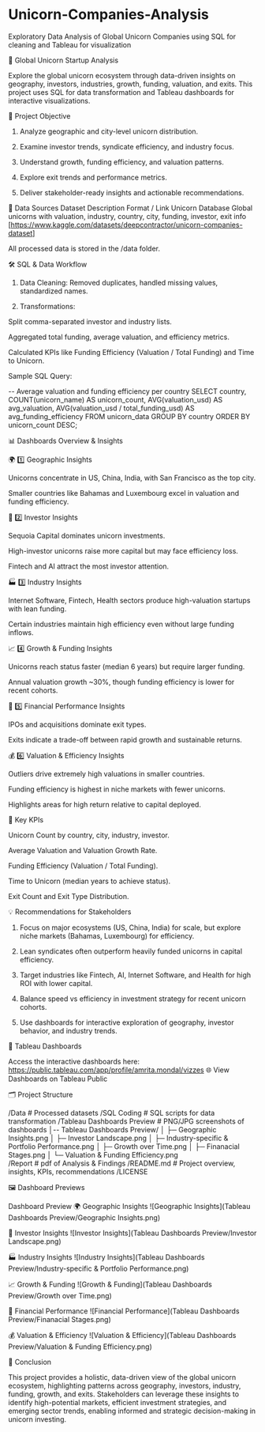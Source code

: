 # Unicorn-Companies-Analysis
Exploratory Data Analysis of Global Unicorn Companies using SQL for cleaning and Tableau for visualization


🦄 Global Unicorn Startup Analysis

Explore the global unicorn ecosystem through data-driven insights on geography, investors, industries, growth, funding, valuation, and exits. This project uses SQL for data transformation and Tableau dashboards for interactive visualizations.

🎯 Project Objective

1. Analyze geographic and city-level unicorn distribution.

2. Examine investor trends, syndicate efficiency, and industry focus.

3. Understand growth, funding efficiency, and valuation patterns.

4. Explore exit trends and performance metrics.

5. Deliver stakeholder-ready insights and actionable recommendations.

📂 Data Sources
Dataset	Description	Format / Link
Unicorn Database	Global unicorns with valuation, industry, country, city, funding, investor, exit info	[https://www.kaggle.com/datasets/deepcontractor/unicorn-companies-dataset]

All processed data is stored in the /data folder.

🛠️ SQL & Data Workflow

1. Data Cleaning: Removed duplicates, handled missing values, standardized names.

2. Transformations:

Split comma-separated investor and industry lists.

Aggregated total funding, average valuation, and efficiency metrics.

Calculated KPIs like Funding Efficiency (Valuation / Total Funding) and Time to Unicorn.

Sample SQL Query:

-- Average valuation and funding efficiency per country
SELECT 
    country,
    COUNT(unicorn_name) AS unicorn_count,
    AVG(valuation_usd) AS avg_valuation,
    AVG(valuation_usd / total_funding_usd) AS avg_funding_efficiency
FROM unicorn_data
GROUP BY country
ORDER BY unicorn_count DESC;

📊 Dashboards Overview & Insights

🌍 1️⃣ Geographic Insights

Unicorns concentrate in US, China, India, with San Francisco as the top city.

Smaller countries like Bahamas and Luxembourg excel in valuation and funding efficiency.

💼 2️⃣ Investor Insights

Sequoia Capital dominates unicorn investments.

High-investor unicorns raise more capital but may face efficiency loss.

Fintech and AI attract the most investor attention.

🏭 3️⃣ Industry Insights

Internet Software, Fintech, Health sectors produce high-valuation startups with lean funding.

Certain industries maintain high efficiency even without large funding inflows.

📈 4️⃣ Growth & Funding Insights

Unicorns reach status faster (median 6 years) but require larger funding.

Annual valuation growth ~30%, though funding efficiency is lower for recent cohorts.

🏁 5️⃣ Financial Performance Insights

IPOs and acquisitions dominate exit types.

Exits indicate a trade-off between rapid growth and sustainable returns.

💰 6️⃣ Valuation & Efficiency Insights

Outliers drive extremely high valuations in smaller countries.

Funding efficiency is highest in niche markets with fewer unicorns.

Highlights areas for high return relative to capital deployed.

📌 Key KPIs

Unicorn Count by country, city, industry, investor.

Average Valuation and Valuation Growth Rate.

Funding Efficiency (Valuation / Total Funding).

Time to Unicorn (median years to achieve status).

Exit Count and Exit Type Distribution.

💡 Recommendations for Stakeholders

1. Focus on major ecosystems (US, China, India) for scale, but explore niche markets (Bahamas, Luxembourg) for efficiency.

2. Lean syndicates often outperform heavily funded unicorns in capital efficiency.

3. Target industries like Fintech, AI, Internet Software, and Health for high ROI with lower capital.

4. Balance speed vs efficiency in investment strategy for recent unicorn cohorts.

5. Use dashboards for interactive exploration of geography, investor behavior, and industry trends.

🔗 Tableau Dashboards

Access the interactive dashboards here: https://public.tableau.com/app/profile/amrita.mondal/vizzes
🌐 View Dashboards on Tableau Public

🗂️ Project Structure

/Data                               # Processed datasets
/SQL Coding                         # SQL scripts for data transformation
/Tableau Dashboards Preview         # PNG/JPG screenshots of dashboards
│-- Tableau Dashboards Preview/
│   ├─ Geographic Insights.png
│   ├─ Investor Landscape.png
│   ├─ Industry-specific & Portfolio Performance.png
│   ├─ Growth over Time.png
│   ├─ Finanacial Stages.png
│   └─ Valuation & Funding Efficiency.png      
/Report                             # pdf of Analysis & Findings
/README.md                          # Project overview, insights, KPIs, recommendations
/LICENSE

🖼️ Dashboard Previews

Dashboard	                                                       Preview
🌍 Geographic Insights	                ![Geographic Insights](Tableau Dashboards Preview/Geographic Insights.png)

💼 Investor Insights	                ![Investor Insights](Tableau Dashboards Preview/Investor Landscape.png)

🏭 Industry Insights	                ![Industry Insights](Tableau Dashboards Preview/Industry-specific & Portfolio Performance.png)

📈 Growth & Funding	                    ![Growth & Funding](Tableau Dashboards Preview/Growth over Time.png)

🏁 Financial Performance	            ![Financial Performance](Tableau Dashboards Preview/Finanacial Stages.png)

💰 Valuation & Efficiency	            ![Valuation & Efficiency](Tableau Dashboards Preview/Valuation & Funding Efficiency.png)


📝 Conclusion

This project provides a holistic, data-driven view of the global unicorn ecosystem, highlighting patterns across geography, investors, industry, funding, growth, and exits. Stakeholders can leverage these insights to identify high-potential markets, efficient investment strategies, and emerging sector trends, enabling informed and strategic decision-making in unicorn investing.